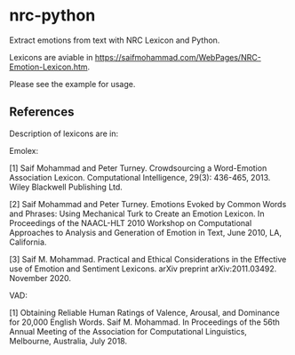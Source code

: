 # nrc-python
Extract emotions from text with NRC Lexicon and Python.

Lexicons are aviable in https://saifmohammad.com/WebPages/NRC-Emotion-Lexicon.htm.

Please see the example for usage.

## References

Description of lexicons are in:

Emolex:

[1] Saif Mohammad and Peter Turney. Crowdsourcing a Word-Emotion Association Lexicon. Computational Intelligence, 29(3): 436-465, 2013. Wiley Blackwell Publishing Ltd.

[2] Saif Mohammad and Peter Turney. Emotions Evoked by Common Words and Phrases: Using Mechanical Turk to Create an Emotion Lexicon. In Proceedings of the NAACL-HLT 2010 Workshop on Computational Approaches to Analysis and Generation of Emotion in Text, June 2010, LA, California.

[3] Saif M. Mohammad. Practical and Ethical Considerations in the Effective use of Emotion and Sentiment Lexicons. arXiv preprint arXiv:2011.03492. November 2020. 

VAD:

[1] Obtaining Reliable Human Ratings of Valence, Arousal, and Dominance for 20,000 English Words.  Saif M.
Mohammad. In Proceedings of the 56th Annual Meeting of the Association for Computational Linguistics,
Melbourne, Australia, July 2018.


